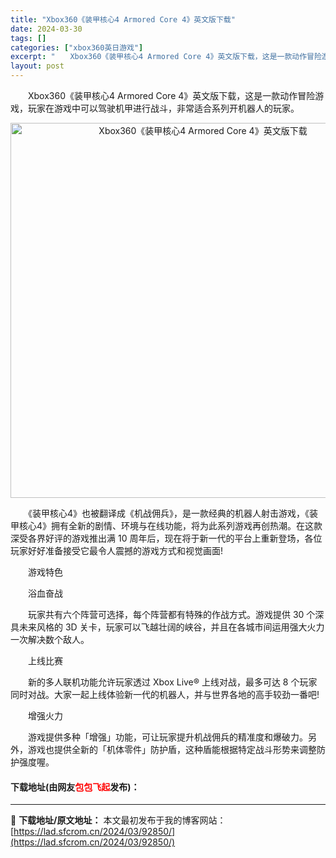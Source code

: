 ```yaml
---
title: "Xbox360《装甲核心4 Armored Core 4》英文版下载"
date: 2024-03-30
tags: []
categories: ["xbox360英日游戏"]
excerpt: "　　Xbox360《装甲核心4 Armored Core 4》英文版下载，这是一款动作冒险游戏，玩家在游戏中可以驾驶机甲进行战斗，非常适合系列开机器人的玩家。 　　《装甲核心4》也被翻译成《机战佣兵》，是一款经典的机器人射击游戏，《装甲核心4》拥有全新的剧情、环境与在线功能，将为此系列游戏再创热潮。&hellip;"
layout: post
---
```


 <p>　　Xbox360《装甲核心4 Armored Core 4》英文版下载，这是一款动作冒险游戏，玩家在游戏中可以驾驶机甲进行战斗，非常适合系列开机器人的玩家。</p> <p align="center"><img align="" border="0" src="https://lad.sfcrom.cn/wp-content/uploads/2024/03/20240330_6607d9b8efee1.webp" width="600" alt="Xbox360《装甲核心4 Armored Core 4》英文版下载" /></p> <p>　　《装甲核心4》也被翻译成《机战佣兵》，是一款经典的机器人射击游戏，《装甲核心4》拥有全新的剧情、环境与在线功能，将为此系列游戏再创热潮。在这款深受各界好评的游戏推出满 10 周年后，现在将于新一代的平台上重新登场，各位玩家好好准备接受它最令人震撼的游戏方式和视觉画面!</p> <p>　　游戏特色</p> <p>　　浴血奋战</p> <p>　　玩家共有六个阵营可选择，每个阵营都有特殊的作战方式。游戏提供 30 个深具未来风格的 3D 关卡，玩家可以飞越壮阔的峡谷，并且在各城市间运用强大火力一次解决数个敌人。</p> <p>　　上线比赛</p> <p>　　新的多人联机功能允许玩家透过 Xbox Live&reg; 上线对战，最多可达 8 个玩家同时对战。大家一起上线体验新一代的机器人，并与世界各地的高手较劲一番吧!</p> <p>　　增强火力</p> <p>　　游戏提供多种「增强」功能，可让玩家提升机战佣兵的精准度和爆破力。另外，游戏也提供全新的「机体零件」防护盾，这种盾能根据特定战斗形势来调整防护强度喔。</p> <p><h4>下载地址(由网友<font color="red">包包飞起</font>发布)：</h4></p> 

---
📖 **下载地址/原文地址：** 本文最初发布于我的博客网站：[https://lad.sfcrom.cn/2024/03/92850/](https://lad.sfcrom.cn/2024/03/92850/)
